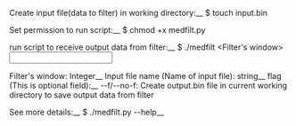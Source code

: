 Create input file(data to filter) in working directory:__
$ touch input.bin

Set permission to run script:__
$ chmod +x medfilt.py

run script to receive output data from filter:__
$ ./medfilt <Filter's window> <Input file name> <flag>

Filter's window: Integer__
Input file name (Name of input file): string__
flag (This is optional field):__
--f/--no-f: Create output.bin file in current working directory to save output data from filter
  
See more details:__
$ ./medfilt.py --help__
 
